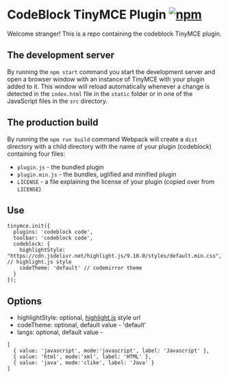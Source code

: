 # CodeBlock TinyMCE Plugin [![npm][npm-image]][npm-url]

[npm-image]: https://img.shields.io/npm/v/tinymce-plugin-codeblock.svg
[npm-url]: https://npmjs.org/package/tinymce-plugin-codeblock

Welcome stranger! This is a repo containing the codeblock TinyMCE plugin.

## The development server

By running the `npm start` command you start the development server and open a browser window with an instance of TinyMCE with your plugin added to it. This window will reload automatically whenever a change is detected in the `index.html` file in the `static` folder or in one of the JavaScript files in the `src` directory.

## The production build

By running the `npm run build` command Webpack will create a `dist` directory with a child directory with the name of your plugin (codeblock) containing four files:

* `plugin.js` - the bundled plugin
* `plugin.min.js` - the bundles, uglified and minified plugin
* `LICENSE` - a file explaining the license of your plugin (copied over from `LICENSE`) 

## Use

```
tinymce.init({
  plugins: 'codeblock code',
  toolbar: 'codeblock code',
  codeblock: {
    highlightStyle: "https://cdn.jsdelivr.net/highlight.js/9.10.0/styles/default.min.css", // highlight.js style
    codeTheme: 'default' // codemirror theme
  }
});
```

## Options

- highlightStyle: optional, [highlight.js](https://highlightjs.org) style url
- codeTheme: optional, default value - 'default'
- langs: optional, default value -
```
[
  { value: 'javascript', mode:'javascript', label: 'Javascript' },
  { value: 'html', mode:'xml', label: 'HTML' },
  { value: 'java', mode:'clike', label: 'Java' }
]
```

